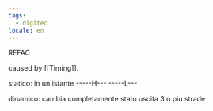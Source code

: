 ```yaml
---
tags:
  - digitec
locale: en
---
```


REFAC

caused by [[Timing]].

statico:
in un istante
-----H---
-----L---

dinamico:
cambia completamente stato uscita
3 o piu strade
